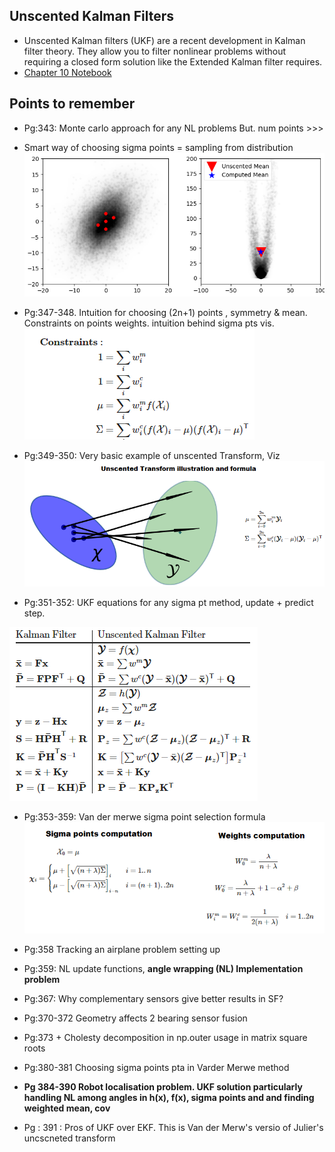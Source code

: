 ## Unscented Kalman Filters
- Unscented Kalman filters (UKF) are a recent development in Kalman filter theory. They allow you to filter nonlinear problems without requiring a closed form solution like the Extended Kalman filter requires.
- [Chapter 10 Notebook](https://github.com/rlabbe/Kalman-and-Bayesian-Filters-in-Python/blob/master/10-Unscented-Kalman-Filter.ipynb)

## Points to remember
- Pg:343: Monte carlo approach for any NL problems But. num points >>> 
- Smart way of choosing sigma points = sampling from distribution 
![unscented_transform_non_linear_example](images/unscented_transform_non_linear_example.PNG)

- Pg:347-348. Intuition for choosing (2n+1) points , symmetry & mean. Constraints on points weights. intuition behind sigma pts vis.
![sigma_points_constraints_formula](images/sigma_points_constraints_formula.PNG)

- Pg:349-350: Very basic example of unscented Transform, Viz
![unscented_transform_illustration](images/unscented_transform_illustration.png)

- Pg:351-352: UKF equations for any sigma pt method, update + predict step. 

![lkf_vs_ukf_formula_comparison](images/lkf_vs_ukf_formula_comparison.PNG)

- Pg:353-359: Van der merwe sigma point selection formula
![sigma_points_formula](images/sigma_points_formula.png)

- Pg:358 Tracking an airplane problem setting up 
- Pg:359: NL update functions, **angle wrapping (NL) Implementation problem**
- Pg:367: Why complementary sensors give better results in SF?
- Pg:370-372 Geometry affects 2 bearing sensor fusion
- Pg:373 + Cholesty decomposition in np.outer usage in matrix square roots
- Pg:380-381 Choosing sigma points pta in Varder Merwe method 
- **Pg 384-390 Robot localisation problem. UKF solution particularly handling NL among angles in h(x), f(x), sigma points and and finding weighted mean, cov**
- Pg : 391 : Pros of UKF over EKF. This is Van der Merw's versio of Julier's uncscneted transform